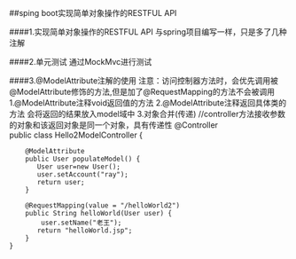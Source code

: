 ##sping boot实现简单对象操作的RESTFUL API

####1.实现简单对象操作的RESTFUL API
    与spring项目编写一样，只是多了几种注解
    
####2.单元测试
    通过MockMvc进行测试
    
####3.@ModelAttribute注解的使用
    注意：访问控制器方法时，会优先调用被@ModelAttribute修饰的方法,但是加了@RequestMapping的方法不会被调用
    1.@ModelAttribute注释void返回值的方法
    2.@ModelAttribute注释返回具体类的方法
        会将返回的结果放入model域中
    3.对象合并(传递)
    //controller方法接收参数的对象和该返回对象是同一个对象，具有传递性
    @Controller  
    public class Hello2ModelController {  
          
        @ModelAttribute  
        public User populateModel() {    
           User user=new User();  
           user.setAccount("ray");  
           return user;  
        }    
          
        @RequestMapping(value = "/helloWorld2")    
        public String helloWorld(User user) {  
            user.setName("老王");  
           return "helloWorld.jsp";    
        }    
    }  
   